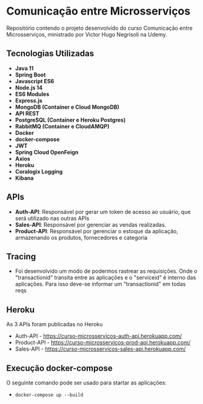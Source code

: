 # Comunicação entre Microsserviços

Repositório contendo o projeto desenvolvido do curso Comunicação entre Microsserviços, ministrado por Victor Hugo Negrisoli na Udemy.

## Tecnologias Utilizadas

* **Java 11**
* **Spring Boot**
* **Javascript ES6**
* **Node.js 14**
* **ES6 Modules**
* **Express.js**
* **MongoDB (Container e Cloud MongoDB)**
* **API REST**
* **PostgreSQL (Container e Heroku Postgres)**
* **RabbitMQ (Container e CloudAMQP)**
* **Docker**
* **docker-compose**
* **JWT**
* **Spring Cloud OpenFeign**
* **Axios**
* **Heroku**
* **Coralogix Logging**
* **Kibana**


## APIs

* **Auth-API**: Responsável por gerar um token de acesso ao usuário, que será utilizado nas outras APIs
* **Sales-API**: Responsável por gerenciar as vendas realizadas.
* **Product-API**: Responsável por gerenciar o estoque da aplicação, armazenando os produtos, fornecedores e categoria


## Tracing

* Foi desenvolvido um modo de podermos rastrear as requisições. Onde o "transactionid" transita entre as aplicações e o "serviceid" é interno das aplicações. Para isso deve-se informar um "transactionid" em todas reqs

## Heroku

As 3 APIs foram publicadas no Heroku

* Auth-API    - https://curso-microsservicos-auth-api.herokuapp.com/
* Product-API - https://curso-microsservicos-prod-api.herokuapp.com/
* Sales-API   - https://curso-microsservicos-sales-api.herokuapp.com/


## Execução docker-compose

O seguinte comando pode ser usado para startar as aplicações:

* `docker-compose up --build`
